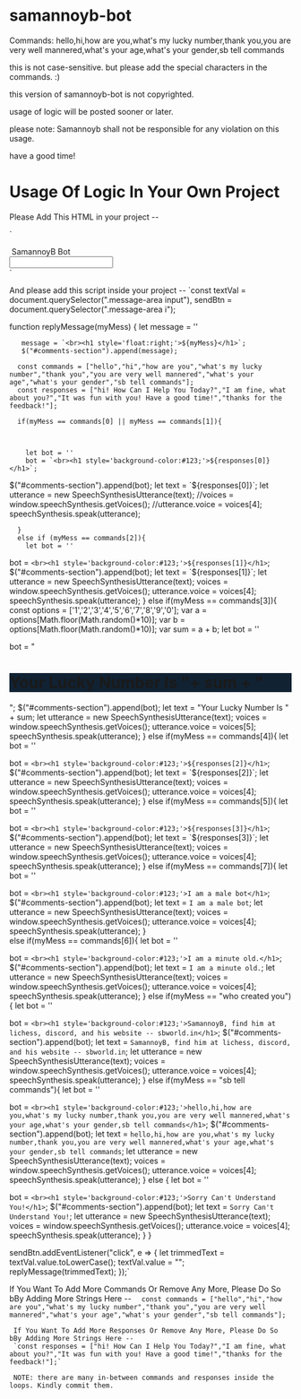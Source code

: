 # samannoyb-bot

Commands: hello,hi,how are you,what's my lucky number,thank you,you are very well mannered,what's your age,what's your gender,sb tell commands

this is not case-sensitive. but please add the special characters in the commands. :)

this version of samannoyb-bot is not copyrighted.

usage of logic will be posted sooner or later.


please note:  Samannoyb shall not be responsible for any violation on this usage.

 have a good time!
 
 # Usage Of Logic In Your Own Project

Please Add This HTML in your project --

`<!DOCTYPE html><html lang="en">
<head>
    <meta charset="UTF-8">
    <meta http-equiv="X-UA-Compatible" content="IE=edge">
    <meta name="viewport" content="width=device-width, initial-scale=1.0">
    <title>Document</title>
    <link rel="stylesheet" href="style.css">
    <script src="9f6ace1107.js"></script>
</head>
<body>
    <div class="wrapper">
        <div class="recipient">
            <img src="bot.png" alt="">
            <span>SamannoyB Bot</span>
        </div>
        <div id="comments-section">  
        </div>
        <div class="message-area">
          <input type="text" >
          <i class="fa fa-paper-plane"></i>
        </div></div></body></html>`

And please add this script inside your project -- 
`const textVal = document.querySelector(".message-area input"),
   sendBtn = document.querySelector(".message-area i");

   function replyMessage(myMess)
   {
       let message = ''

       message = `<br><h1 style='float:right;'>${myMess}</h1>`;
       $("#comments-section").append(message);

      const commands = ["hello","hi","how are you","what's my lucky number","thank you","you are very well mannered","what's your age","what's your gender","sb tell commands"];
      const responses = ["hi! How Can I Help You Today?","I am fine, what about you?","It was fun with you! Have a good time!","thanks for the feedback!"];

      if(myMess == commands[0] || myMess == commands[1]){
       

      
        let bot = ''
        bot = `<br><h1 style='background-color:#123;'>${responses[0]}</h1>`;
      
$("#comments-section").append(bot);
let text = `${responses[0]}`;
let utterance = new SpeechSynthesisUtterance(text);
//voices = window.speechSynthesis.getVoices();
//utterance.voice = voices[4];
speechSynthesis.speak(utterance);
      
  
      }
      else if (myMess == commands[2]){
        let bot = ''

bot = `<br><h1 style='background-color:#123;'>${responses[1]}</h1>`;
$("#comments-section").append(bot);
let text = `${responses[1]}`;
let utterance = new SpeechSynthesisUtterance(text);
voices = window.speechSynthesis.getVoices();
utterance.voice = voices[4];
speechSynthesis.speak(utterance);
      }
      else if(myMess == commands[3]){
        const options = ['1','2','3','4','5','6','7','8','9','0'];
        var a = options[Math.floor(Math.random()*10)];
        var b = options[Math.floor(Math.random()*10)];
        var sum = a + b;
        let bot = ''

bot = "<br><h1 style='background-color:#123;'> Your Lucky Number Is "+ sum + "</h1>";
$("#comments-section").append(bot);
let text = "Your Lucky Number Is " + sum;
let utterance = new SpeechSynthesisUtterance(text);
voices = window.speechSynthesis.getVoices();
utterance.voice = voices[5];
speechSynthesis.speak(utterance);
      }
      else if(myMess == commands[4]){
        let bot = ''

bot = `<br><h1 style='background-color:#123;'>${responses[2]}</h1>`;
$("#comments-section").append(bot);
let text = `${responses[2]}`;
let utterance = new SpeechSynthesisUtterance(text);
voices = window.speechSynthesis.getVoices();
utterance.voice = voices[4];
speechSynthesis.speak(utterance);
      }
      else if(myMess == commands[5]){
        let bot = ''

bot = `<br><h1 style='background-color:#123;'>${responses[3]}</h1>`;
$("#comments-section").append(bot);
let text = `${responses[3]}`;
let utterance = new SpeechSynthesisUtterance(text);
voices = window.speechSynthesis.getVoices();
utterance.voice = voices[4];
speechSynthesis.speak(utterance);
      }
      else if(myMess == commands[7]){
        let bot = ''

bot = `<br><h1 style='background-color:#123;'>I am a male bot</h1>`;
$("#comments-section").append(bot);
let text = `I am a male bot`;
let utterance = new SpeechSynthesisUtterance(text);
voices = window.speechSynthesis.getVoices();
utterance.voice = voices[4];
speechSynthesis.speak(utterance);
      }  
       else if(myMess == commands[6]){
        let bot = ''

bot = `<br><h1 style='background-color:#123;'>I am a minute old.</h1>`;
$("#comments-section").append(bot);
let text = `I am a minute old.`;
let utterance = new SpeechSynthesisUtterance(text);
voices = window.speechSynthesis.getVoices();
utterance.voice = voices[4];
speechSynthesis.speak(utterance);
      }
      else if(myMess == "who created you"){
        let bot = ''

bot = `<br><h1 style='background-color:#123;'>SamannoyB, find him at lichess, discord, and his website -- sbworld.in</h1>`;
$("#comments-section").append(bot);
let text = `SamannoyB, find him at lichess, discord, and his website -- sbworld.in`;
let utterance = new SpeechSynthesisUtterance(text);
voices = window.speechSynthesis.getVoices();
utterance.voice = voices[4];
speechSynthesis.speak(utterance);
      }
      else if(myMess == "sb tell commands"){
        let bot = ''

bot = `<br><h1 style='background-color:#123;'>hello,hi,how are you,what's my lucky number,thank you,you are very well mannered,what's your age,what's your gender,sb tell commands</h1>`;
$("#comments-section").append(bot);
let text = `hello,hi,how are you,what's my lucky number,thank you,you are very well mannered,what's your age,what's your gender,sb tell commands`;
let utterance = new SpeechSynthesisUtterance(text);
voices = window.speechSynthesis.getVoices();
utterance.voice = voices[4];
speechSynthesis.speak(utterance);
      }
      else {
        let bot = ''

bot = `<br><h1 style='background-color:#123;'>Sorry Can't Understand You!</h1>`;
$("#comments-section").append(bot);
let text = `Sorry Can't Understand You!`;
let utterance = new SpeechSynthesisUtterance(text);
voices = window.speechSynthesis.getVoices();
utterance.voice = voices[4];
speechSynthesis.speak(utterance);
      }
    }

   sendBtn.addEventListener("click", e => {
       let trimmedText = textVal.value.toLowerCase();
       textVal.value = "";
       replyMessage(trimmedText);
   });`
   
   If You Want To Add More Commands Or Remove Any More, Please Do So bBy Adding More Strings Here -- 
   `  const commands = ["hello","hi","how are you","what's my lucky number","thank you","you are very well mannered","what's your age","what's your gender","sb tell commands"];`
   
     If You Want To Add More Responses Or Remove Any More, Please Do So bBy Adding More Strings Here -- 
     `const responses = ["hi! How Can I Help You Today?","I am fine, what about you?","It was fun with you! Have a good time!","thanks for the feedback!"];`
     
     NOTE: there are many in-between commands and responses inside the loops. Kindly commit them.
